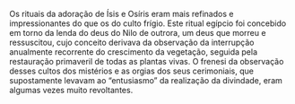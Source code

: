 ﻿Os rituais da adoração de Ísis e Osíris eram mais refinados e impressionantes do que os do culto frígio. Este ritual egípcio foi concebido em torno da lenda do deus do Nilo de outrora, um deus que morreu e ressuscitou, cujo conceito derivava da observação da interrupção anualmente recorrente do crescimento da vegetação, seguida pela restauração primaveril de todas as plantas vivas. O frenesi da observação desses cultos dos mistérios e as orgias dos seus cerimoniais, que supostamente levavam ao “entusiasmo” da realização da divindade, eram algumas vezes muito revoltantes.
